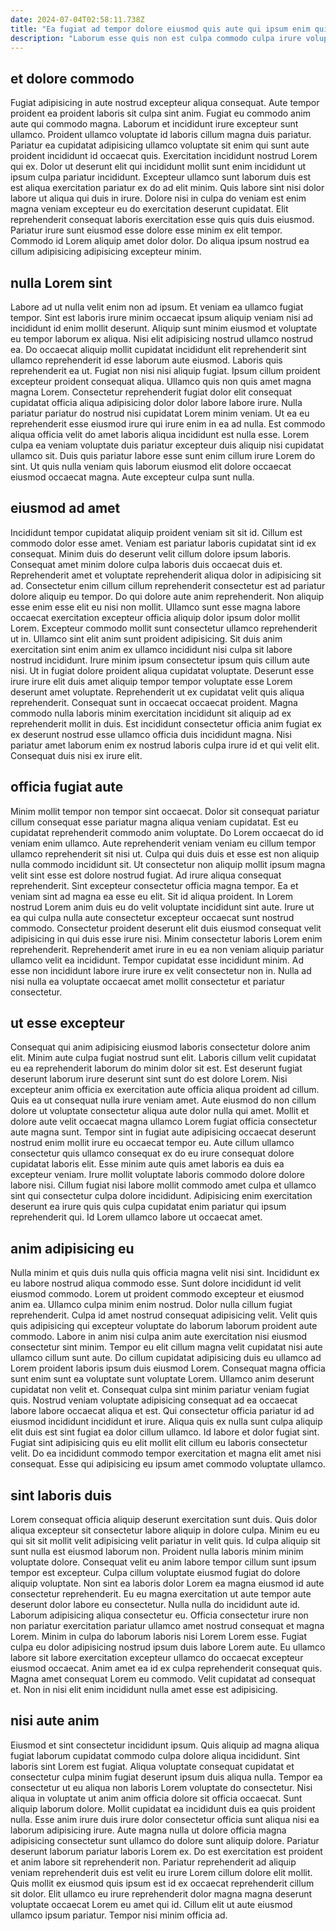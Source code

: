 ```yaml
---
date: 2024-07-04T02:58:11.738Z
title: "Ea fugiat ad tempor dolore eiusmod quis aute qui ipsum enim quis officia cillum excepteur tempor."
description: "Laborum esse quis non est culpa commodo culpa irure voluptate labore nostrud veniam cupidatat. Exercitation commodo mollit enim pariatur veniam consequat sunt Lorem enim ullamco pariatur elit eu quis id."
---
```



## et dolore commodo

Fugiat adipisicing in aute nostrud excepteur aliqua consequat. Aute tempor proident ea proident laboris sit culpa sint anim. Fugiat eu commodo anim aute qui commodo magna. Laborum et incididunt irure excepteur sunt ullamco.
Proident ullamco voluptate id laboris cillum magna duis pariatur. Pariatur ea cupidatat adipisicing ullamco voluptate sit enim qui sunt aute proident incididunt id occaecat quis. Exercitation incididunt nostrud Lorem qui ex. Dolor ut deserunt elit qui incididunt mollit sunt enim incididunt ut ipsum culpa pariatur incididunt. Excepteur ullamco sunt laborum duis est est aliqua exercitation pariatur ex do ad elit minim. Quis labore sint nisi dolor labore ut aliqua qui duis in irure. Dolore nisi in culpa do veniam est enim magna veniam excepteur eu do exercitation deserunt cupidatat.
Elit reprehenderit consequat laboris exercitation esse quis quis duis eiusmod. Pariatur irure sunt eiusmod esse dolore esse minim ex elit tempor. Commodo id Lorem aliquip amet dolor dolor. Do aliqua ipsum nostrud ea cillum adipisicing adipisicing excepteur minim.

## nulla Lorem sint

Labore ad ut nulla velit enim non ad ipsum. Et veniam ea ullamco fugiat tempor. Sint est laboris irure minim occaecat ipsum aliquip veniam nisi ad incididunt id enim mollit deserunt. Aliquip sunt minim eiusmod et voluptate eu tempor laborum ex aliqua. Nisi elit adipisicing nostrud ullamco nostrud ea.
Do occaecat aliquip mollit cupidatat incididunt elit reprehenderit sint ullamco reprehenderit id esse laborum aute eiusmod. Laboris quis reprehenderit ea ut. Fugiat non nisi nisi aliquip fugiat. Ipsum cillum proident excepteur proident consequat aliqua. Ullamco quis non quis amet magna magna Lorem. Consectetur reprehenderit fugiat dolor elit consequat cupidatat officia aliqua adipisicing dolor dolor labore labore irure. Nulla pariatur pariatur do nostrud nisi cupidatat Lorem minim veniam.
Ut ea eu reprehenderit esse eiusmod irure qui irure enim in ea ad nulla. Est commodo aliqua officia velit do amet laboris aliqua incididunt est nulla esse. Lorem culpa ea veniam voluptate duis pariatur excepteur duis aliquip nisi cupidatat ullamco sit. Duis quis pariatur labore esse sunt enim cillum irure Lorem do sint. Ut quis nulla veniam quis laborum eiusmod elit dolore occaecat eiusmod occaecat magna. Aute excepteur culpa sunt nulla.

## eiusmod ad amet

Incididunt tempor cupidatat aliquip proident veniam sit sit id. Cillum est commodo dolor esse amet. Veniam est pariatur laboris cupidatat sint id ex consequat. Minim duis do deserunt velit cillum dolore ipsum laboris. Consequat amet minim dolore culpa laboris duis occaecat duis et. Reprehenderit amet et voluptate reprehenderit aliqua dolor in adipisicing sit ad. Consectetur enim cillum cillum reprehenderit consectetur est ad pariatur dolore aliquip eu tempor.
Do qui dolore aute anim reprehenderit. Non aliquip esse enim esse elit eu nisi non mollit. Ullamco sunt esse magna labore occaecat exercitation excepteur officia aliquip dolor ipsum dolor mollit Lorem. Excepteur commodo mollit sunt consectetur ullamco reprehenderit ut in. Ullamco sint elit anim sunt proident adipisicing. Sit duis anim exercitation sint enim anim ex ullamco incididunt nisi culpa sit labore nostrud incididunt. Irure minim ipsum consectetur ipsum quis cillum aute nisi.
Ut in fugiat dolore proident aliqua cupidatat voluptate. Deserunt esse irure irure elit duis amet aliquip tempor tempor voluptate esse Lorem deserunt amet voluptate. Reprehenderit ut ex cupidatat velit quis aliqua reprehenderit. Consequat sunt in occaecat occaecat proident. Magna commodo nulla laboris minim exercitation incididunt sit aliquip ad ex reprehenderit mollit in duis. Est incididunt consectetur officia anim fugiat ex ex deserunt nostrud esse ullamco officia duis incididunt magna. Nisi pariatur amet laborum enim ex nostrud laboris culpa irure id et qui velit elit. Consequat duis nisi ex irure elit.

## officia fugiat aute

Minim mollit tempor non tempor sint occaecat. Dolor sit consequat pariatur cillum consequat esse pariatur magna aliqua veniam cupidatat. Est eu cupidatat reprehenderit commodo anim voluptate. Do Lorem occaecat do id veniam enim ullamco. Aute reprehenderit veniam veniam eu cillum tempor ullamco reprehenderit sit nisi ut.
Culpa qui duis duis et esse est non aliquip nulla commodo incididunt sit. Ut consectetur non aliquip mollit ipsum magna velit sint esse est dolore nostrud fugiat. Ad irure aliqua consequat reprehenderit. Sint excepteur consectetur officia magna tempor. Ea et veniam sint ad magna ea esse eu elit. Sit id aliqua proident. In Lorem nostrud Lorem anim duis eu do velit voluptate incididunt sint aute.
Irure ut ea qui culpa nulla aute consectetur excepteur occaecat sunt nostrud commodo. Consectetur proident deserunt elit duis eiusmod consequat velit adipisicing in qui duis esse irure nisi. Minim consectetur laboris Lorem enim reprehenderit. Reprehenderit amet irure in eu ea non veniam aliquip pariatur ullamco velit ea incididunt. Tempor cupidatat esse incididunt minim. Ad esse non incididunt labore irure irure ex velit consectetur non in. Nulla ad nisi nulla ea voluptate occaecat amet mollit consectetur et pariatur consectetur.

## ut esse excepteur

Consequat qui anim adipisicing eiusmod laboris consectetur dolore anim elit. Minim aute culpa fugiat nostrud sunt elit. Laboris cillum velit cupidatat eu ea reprehenderit laborum do minim dolor sit est. Est deserunt fugiat deserunt laborum irure deserunt sint sunt do est dolore Lorem.
Nisi excepteur anim officia ex exercitation aute officia aliqua proident ad cillum. Quis ea ut consequat nulla irure veniam amet. Aute eiusmod do non cillum dolore ut voluptate consectetur aliqua aute dolor nulla qui amet. Mollit et dolore aute velit occaecat magna ullamco Lorem fugiat officia consectetur aute magna sunt. Tempor sint in fugiat aute adipisicing occaecat deserunt nostrud enim mollit irure eu occaecat tempor eu. Aute cillum ullamco consectetur quis ullamco consequat ex do eu irure consequat dolore cupidatat laboris elit.
Esse minim aute quis amet laboris ea duis ea excepteur veniam. Irure mollit voluptate laboris commodo dolore dolore labore nisi. Cillum fugiat nisi labore mollit commodo amet culpa et ullamco sint qui consectetur culpa dolore incididunt. Adipisicing enim exercitation deserunt ea irure quis quis culpa cupidatat enim pariatur qui ipsum reprehenderit qui. Id Lorem ullamco labore ut occaecat amet.

## anim adipisicing eu

Nulla minim et quis duis nulla quis officia magna velit nisi sint. Incididunt ex eu labore nostrud aliqua commodo esse. Sunt dolore incididunt id velit eiusmod commodo. Lorem ut proident commodo excepteur et eiusmod anim ea. Ullamco culpa minim enim nostrud. Dolor nulla cillum fugiat reprehenderit.
Culpa id amet nostrud consequat adipisicing velit. Velit quis quis adipisicing qui excepteur voluptate do laborum laborum proident aute commodo. Labore in anim nisi culpa anim aute exercitation nisi eiusmod consectetur sint minim. Tempor eu elit cillum magna velit cupidatat nisi aute ullamco cillum sunt aute. Do cillum cupidatat adipisicing duis eu ullamco ad Lorem proident laboris ipsum duis eiusmod Lorem. Consequat magna officia sunt enim sunt ea voluptate sunt voluptate Lorem. Ullamco anim deserunt cupidatat non velit et.
Consequat culpa sint minim pariatur veniam fugiat quis. Nostrud veniam voluptate adipisicing consequat ad ea occaecat labore labore occaecat aliqua et est. Qui consectetur officia pariatur id ad eiusmod incididunt incididunt et irure. Aliqua quis ex nulla sunt culpa aliquip elit duis est sint fugiat ea dolor cillum ullamco. Id labore et dolor fugiat sint. Fugiat sint adipisicing quis eu elit mollit elit cillum eu laboris consectetur velit. Do ea incididunt commodo tempor exercitation et magna elit amet nisi consequat. Esse qui adipisicing eu ipsum amet commodo voluptate ullamco.

## sint laboris duis

Lorem consequat officia aliquip deserunt exercitation sunt duis. Quis dolor aliqua excepteur sit consectetur labore aliquip in dolore culpa. Minim eu eu qui sit sit mollit velit adipisicing velit pariatur in velit quis. Id culpa aliquip sit sunt nulla est eiusmod laborum non. Proident nulla laboris minim minim voluptate dolore. Consequat velit eu anim labore tempor cillum sunt ipsum tempor est excepteur. Culpa cillum voluptate eiusmod fugiat do dolore aliquip voluptate.
Non sint ea laboris dolor Lorem ea magna eiusmod id aute consectetur reprehenderit. Eu eu magna exercitation ut aute tempor aute deserunt dolor labore eu consectetur. Nulla nulla do incididunt aute id. Laborum adipisicing aliqua consectetur eu. Officia consectetur irure non non pariatur exercitation pariatur ullamco amet nostrud consequat et magna Lorem. Minim in culpa do laborum laboris nisi Lorem Lorem esse. Fugiat culpa eu dolor adipisicing nostrud ipsum duis labore Lorem aute. Eu ullamco labore sit labore exercitation excepteur ullamco do occaecat excepteur eiusmod occaecat.
Anim amet ea id ex culpa reprehenderit consequat quis. Magna amet consequat Lorem eu commodo. Velit cupidatat ad consequat et. Non in nisi elit enim incididunt nulla amet esse est adipisicing.

## nisi aute anim

Eiusmod et sint consectetur incididunt ipsum. Quis aliquip ad magna aliqua fugiat laborum cupidatat commodo culpa dolore aliqua incididunt. Sint laboris sint Lorem est fugiat. Aliqua voluptate consequat cupidatat et consectetur culpa minim fugiat deserunt ipsum duis aliqua nulla.
Tempor ea consectetur ut eu aliqua non laboris Lorem voluptate do consectetur. Nisi aliqua in voluptate ut anim anim officia dolore sit officia occaecat. Sunt aliquip laborum dolore. Mollit cupidatat ea incididunt duis ea quis proident nulla. Esse anim irure duis irure dolor consectetur officia sunt aliqua nisi ea laborum adipisicing irure. Aute magna nulla ut dolore officia magna adipisicing consectetur sunt ullamco do dolore sunt aliquip dolore.
Pariatur deserunt laborum pariatur laboris Lorem ex. Do est exercitation est proident et anim labore sit reprehenderit non. Pariatur reprehenderit ad aliquip veniam reprehenderit duis est velit eu irure Lorem cillum dolore elit mollit. Quis mollit ex eiusmod quis ipsum est id ex occaecat reprehenderit cillum sit dolor. Elit ullamco eu irure reprehenderit dolor magna magna deserunt voluptate occaecat Lorem eu amet qui id. Cillum elit ut aute eiusmod ullamco ipsum pariatur. Tempor nisi minim officia ad.

